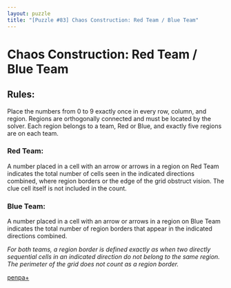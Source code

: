 ```yaml
---
layout: puzzle
title: "[Puzzle #83] Chaos Construction: Red Team / Blue Team"
---
```


# Chaos Construction: Red Team / Blue Team

## Rules:

Place the numbers from 0 to 9 exactly once in every row, column, and region. Regions are orthogonally connected and must be located by the solver. Each region belongs to a team, Red or Blue, and exactly five regions are on each team.

### Red Team:

A number placed in a cell with an arrow or arrows in a region on Red Team indicates the total number of cells seen in the indicated directions combined, where region borders or the edge of the grid obstruct vision. The clue cell itself is not included in the count. 

### Blue Team:

A number placed in a cell with an arrow or arrows in a region on Blue Team indicates the total number of region borders that appear in the indicated directions combined.

*For both teams, a region border is defined exactly as when two directly sequential cells in an indicated direction do not belong to the same region. The perimeter of the grid does not count as a region border.*

[penpa+](https://tinyurl.com/2yts43tm)
